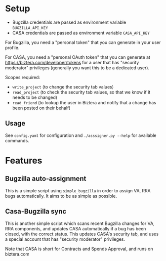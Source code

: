 # Setup

- Bugzilla credentials are passed as environment variable `BUGZILLA_API_KEY`
- CASA credentials are passed as environment variable `CASA_API_KEY`


For Bugzilla, you need a "personal token" that you can generate in your user profile.

For CASA, you need a "personal OAuth token" that you can generate at https://biztera.com/developer/tokens for a user that has
"security moderator" privileges (generally you want this to be a dedicated user).

Scopes required:
- `write_project` (to change the security tab values)
- `read_project` (to check the security tab values, so that we know if it needs to be changed)
- `read_friend` (to lookup the user in Biztera and notify that a change has been posted on their behalf)

## Usage

See `config.yaml` for configuration and `./asssigner.py --help` for available commands.

# Features

## Bugzilla auto-assignment

This is a simple script using `simple_bugzilla` in order to assign VA, RRA bugs automatically.
It aims to be as simple as possible.

## Casa-Bugzilla sync

This is another simple script which scans recent Bugzilla changes for VA, RRA components, and updates CASA automatically
if a bug has been closed, with the correct status. This updates CASA's security tab, and uses a special account that has
"security moderator" privileges.

Note that CASA is short for Contracts and Spends Approval, and runs on biztera.com
